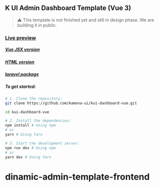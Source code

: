 ## K UI Admin Dashboard Template (Vue 3)

> ⚠️ This template is not finished yet and still in design phase. We are building it in public.

### [Live preview](https://kamona-ui.github.io/kui-dashboard-vue/)

##### [Vue JSX version](https://github.com/kamona-ui/kui-dashboard-vue-jsx/)

##### [HTML version](https://github.com/kamona-ui/kui-dashboard-html/)

##### [laravel package](https://github.com/Kamona-WD/kui-laravel-breeze/)

##### To get started:

```bash
# 1. Clone the repository:
git clone https://github.com/kamona-ui/kui-dashboard-vue.git

cd kui-dashboard-vue

# 2. Install the dependencies:
npm install # Using npm
# or
yarn # Using Yarn

# 3. Start the development server:
npm run dev # Using npm
# or
yarn dev # Using Yarn
```
# dinamic-admin-template-frontend

